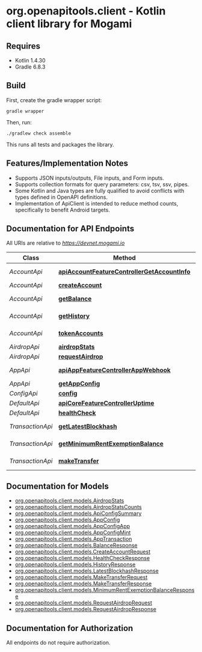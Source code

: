 # org.openapitools.client - Kotlin client library for Mogami

## Requires

* Kotlin 1.4.30
* Gradle 6.8.3

## Build

First, create the gradle wrapper script:

```
gradle wrapper
```

Then, run:

```
./gradlew check assemble
```

This runs all tests and packages the library.

## Features/Implementation Notes

* Supports JSON inputs/outputs, File inputs, and Form inputs.
* Supports collection formats for query parameters: csv, tsv, ssv, pipes.
* Some Kotlin and Java types are fully qualified to avoid conflicts with types defined in OpenAPI definitions.
* Implementation of ApiClient is intended to reduce method counts, specifically to benefit Android targets.

<a name="documentation-for-api-endpoints"></a>
## Documentation for API Endpoints

All URIs are relative to *https://devnet.mogami.io*

Class | Method | HTTP request | Description
------------ | ------------- | ------------- | -------------
*AccountApi* | [**apiAccountFeatureControllerGetAccountInfo**](docs/AccountApi.md#apiaccountfeaturecontrollergetaccountinfo) | **GET** /api/account/info/{accountId} | 
*AccountApi* | [**createAccount**](docs/AccountApi.md#createaccount) | **POST** /api/account/create | 
*AccountApi* | [**getBalance**](docs/AccountApi.md#getbalance) | **GET** /api/account/balance/{accountId} | 
*AccountApi* | [**getHistory**](docs/AccountApi.md#gethistory) | **GET** /api/account/history/{accountId} | 
*AccountApi* | [**tokenAccounts**](docs/AccountApi.md#tokenaccounts) | **GET** /api/account/token-accounts/{accountId} | 
*AirdropApi* | [**airdropStats**](docs/AirdropApi.md#airdropstats) | **GET** /api/airdrop/stats | 
*AirdropApi* | [**requestAirdrop**](docs/AirdropApi.md#requestairdrop) | **POST** /api/airdrop | 
*AppApi* | [**apiAppFeatureControllerAppWebhook**](docs/AppApi.md#apiappfeaturecontrollerappwebhook) | **POST** /api/app/{index}/webhook/{type} | 
*AppApi* | [**getAppConfig**](docs/AppApi.md#getappconfig) | **GET** /api/app/config/{index} | 
*ConfigApi* | [**config**](docs/ConfigApi.md#config) | **GET** /api/config | 
*DefaultApi* | [**apiCoreFeatureControllerUptime**](docs/DefaultApi.md#apicorefeaturecontrolleruptime) | **GET** /api/uptime | 
*DefaultApi* | [**healthCheck**](docs/DefaultApi.md#healthcheck) | **GET** /api/health-check | 
*TransactionApi* | [**getLatestBlockhash**](docs/TransactionApi.md#getlatestblockhash) | **GET** /api/transaction/latest-blockhash | 
*TransactionApi* | [**getMinimumRentExemptionBalance**](docs/TransactionApi.md#getminimumrentexemptionbalance) | **GET** /api/transaction/minimum-rent-exemption-balance | 
*TransactionApi* | [**makeTransfer**](docs/TransactionApi.md#maketransfer) | **POST** /api/transaction/make-transfer | 


<a name="documentation-for-models"></a>
## Documentation for Models

 - [org.openapitools.client.models.AirdropStats](docs/AirdropStats.md)
 - [org.openapitools.client.models.AirdropStatsCounts](docs/AirdropStatsCounts.md)
 - [org.openapitools.client.models.ApiConfigSummary](docs/ApiConfigSummary.md)
 - [org.openapitools.client.models.AppConfig](docs/AppConfig.md)
 - [org.openapitools.client.models.AppConfigApp](docs/AppConfigApp.md)
 - [org.openapitools.client.models.AppConfigMint](docs/AppConfigMint.md)
 - [org.openapitools.client.models.AppTransaction](docs/AppTransaction.md)
 - [org.openapitools.client.models.BalanceResponse](docs/BalanceResponse.md)
 - [org.openapitools.client.models.CreateAccountRequest](docs/CreateAccountRequest.md)
 - [org.openapitools.client.models.HealthCheckResponse](docs/HealthCheckResponse.md)
 - [org.openapitools.client.models.HistoryResponse](docs/HistoryResponse.md)
 - [org.openapitools.client.models.LatestBlockhashResponse](docs/LatestBlockhashResponse.md)
 - [org.openapitools.client.models.MakeTransferRequest](docs/MakeTransferRequest.md)
 - [org.openapitools.client.models.MakeTransferResponse](docs/MakeTransferResponse.md)
 - [org.openapitools.client.models.MinimumRentExemptionBalanceResponse](docs/MinimumRentExemptionBalanceResponse.md)
 - [org.openapitools.client.models.RequestAirdropRequest](docs/RequestAirdropRequest.md)
 - [org.openapitools.client.models.RequestAirdropResponse](docs/RequestAirdropResponse.md)


<a name="documentation-for-authorization"></a>
## Documentation for Authorization

All endpoints do not require authorization.
